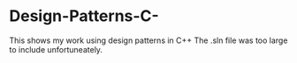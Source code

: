 # Design-Patterns-C-
This shows my work using design patterns in C++
The .sln file was too large to include unfortuneately.
